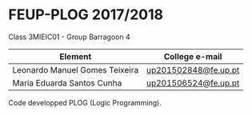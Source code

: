 # FEUP-PLOG 2017/2018 

Class 3MIEIC01 - Group Barragoon 4

Element | College e-mail
--------|----------------
Leonardo Manuel Gomes Teixeira | up201502848@fe.up.pt
Maria Eduarda Santos Cunha | up201506524@fe.up.pt

Code developped PLOG (Logic Programming).
